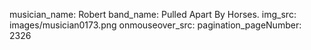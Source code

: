 musician_name: Robert
band_name: Pulled Apart By Horses.
img_src: images/musician0173.png
onmouseover_src: 
pagination_pageNumber: 2326